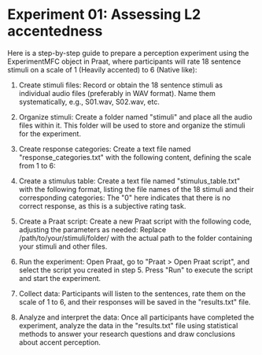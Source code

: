 # Experiment 01: Assessing L2 accentedness

Here is a step-by-step guide to prepare a perception experiment using the ExperimentMFC object in Praat, where participants will rate 18 sentence stimuli on a scale of 1 (Heavily accented) to 6 (Native like):

1. Create stimuli files: Record or obtain the 18 sentence stimuli as individual audio files (preferably in WAV format). Name them systematically, e.g., S01.wav, S02.wav, etc.

2. Organize stimuli: Create a folder named "stimuli" and place all the audio files within it. This folder will be used to store and organize the stimuli for the experiment.

3. Create response categories: Create a text file named "response_categories.txt" with the following content, defining the scale from 1 to 6:
4. Create a stimulus table: Create a text file named "stimulus_table.txt" with the following format, listing the file names of the 18 stimuli and their corresponding categories: The "0" here indicates that there is no correct response, as this is a subjective rating task.
5. Create a Praat script: Create a new Praat script with the following code, adjusting the parameters as needed: Replace /path/to/your/stimuli/folder/ with the actual path to the folder containing your stimuli and other files.
6. Run the experiment: Open Praat, go to "Praat > Open Praat script", and select the script you created in step 5. Press "Run" to execute the script and start the experiment.
7. Collect data: Participants will listen to the sentences, rate them on the scale of 1 to 6, and their responses will be saved in the "results.txt" file.
8. Analyze and interpret the data: Once all participants have completed the experiment, analyze the data in the "results.txt" file using statistical methods to answer your research questions and draw conclusions about accent perception.
